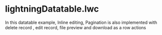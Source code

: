 # lightningDatatable.lwc

In this datatable example, Inline editing, Pagination is also implemented with delete record , edit record,  file preview and download as a row actions

